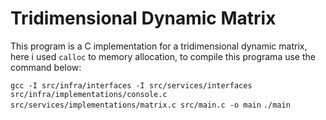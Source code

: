 # Tridimensional Dynamic Matrix

This program is a C implementation for a tridimensional dynamic matrix, here i used `calloc` to memory allocation, to compile this programa use the command below:

`gcc -I src/infra/interfaces -I src/services/interfaces src/infra/implementations/console.c src/services/implementations/matrix.c src/main.c -o main`
`./main`
